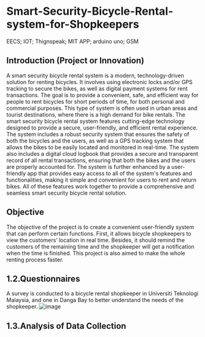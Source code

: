 # Smart-Security-Bicycle-Rental-system-for-Shopkeepers
EECS; IOT; Thignspeak; MIT APP; arduino uno; GSM

## Introduction (Project or Innovation)
A smart security bicycle rental system is a modern, technology-driven solution for renting bicycles. It involves using electronic locks and/or GPS tracking to secure the bikes, as well as digital payment systems for rent transactions. The goal is to provide a convenient, safe, and efficient way for people to rent bicycles for short periods of time, for both personal and commercial purposes. This type of system is often used in urban areas and tourist destinations, where there is a high demand for bike rentals. 
 The smart security bicycle rental system features cutting-edge technology designed to provide a secure, user-friendly, and efficient rental experience. The system includes a robust security system that ensures the safety of both the bicycles and the users, as well as a GPS tracking system that allows the bikes to be easily located and monitored in real-time. The system also includes a digital cloud logbook that provides a secure and transparent record of all rental transactions, ensuring that both the bikes and the users are properly accounted for. The system is further enhanced by a user-friendly app that provides easy access to all of the system's features and functionalities, making it simple and convenient for users to rent and return bikes. All of these features work together to provide a comprehensive and seamless smart security bicycle rental solution.

 ## Objective
 The objective of the project is to create a convenient user-friendly system that can perform certain functions. First, it allows bicycle shopkeepers to view the customers’ location in real time. Besides, it should remind the customers of the remaining time and the shopkeeper will get a notification when the time is finished. This project is also aimed to make the whole renting process faster.

 ## 1.2.Questionnaires
 A survey is conducted to a bicycle rental shopkeeper in Universiti Teknologi Malaysia, and one in Danga Bay to better understand the needs of the shopkeeper.
 ![image](https://github.com/faisalhazry/Smart-Security-Bicycle-Rental-system-for-Shopkeepers/assets/121289405/2bbb4a22-4dad-408c-b423-a1015d5c0861)

## 1.3.Analysis of Data Collection
